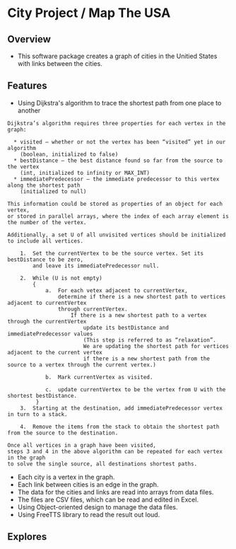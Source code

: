 # City Project / Map The USA


## Overview

 * This software package creates a graph of cities in the Unitied States with links between the cities. 

## Features

 * Using Dijkstra's algorithm to trace the shortest path from one place to another
```
Dijkstra’s algorithm requires three properties for each vertex in the graph:

  *	visited – whether or not the vertex has been “visited” yet in our algorithm 
    (boolean, initialized to false)
  *	bestDistance – the best distance found so far from the source to the vertex 
    (int, initialized to infinity or MAX_INT)
  *	immediatePredecessor – the immediate predecessor to this vertex along the shortest path
    (initialized to null)
    
This information could be stored as properties of an object for each vertex, 
or stored in parallel arrays, where the index of each array element is the number of the vertex.

Additionally, a set U of all unvisited vertices should be initialized to include all vertices.

    1.	Set the currentVertex to be the source vertex. Set its bestDistance to be zero, 
        and leave its immediatePredecessor null.
        
    2.	While (U is not empty)
        {
            a.	For each vetex adjacent to currentVertex, 
                determine if there is a new shortest path to vertices adjacent to currentVertex 
                through currentVertex.
                    If there is a new shortest path to a vertex through the currentVertex
                        update its bestDistance and immediatePredecessor values 
                        (This step is referred to as “relaxation”.  
                        We are updating the shortest path for vertices adjacent to the current vertex 
                        if there is a new shortest path from the source to a vertex through the current vertex.)
                        
            b.	Mark currentVertex as visited.
            
            c.	update currentVertex to be the vertex from U with the shortest bestDistance.
         }
    3.	Starting at the destination, add immediatePredecessor vertex in turn to a stack.
     
    4.	Remove the items from the stack to obtain the shortest path from the source to the destination.

Once all vertices in a graph have been visited, 
steps 3 and 4 in the above algorithm can be repeated for each vertex in the graph 
to solve the single source, all destinations shortest paths.
```

 * Each city is a vertex in the graph.
 * Each link between cities is an edge in the graph.  
 * The data for the cities and links are read into arrays from data files.
 * The files are CSV files, which can be read and edited in Excel. 
 * Using Object-oriented design to manage the data files.
 * Using FreeTTS library to read the result out loud. 

 
## Explores
 
 
   
